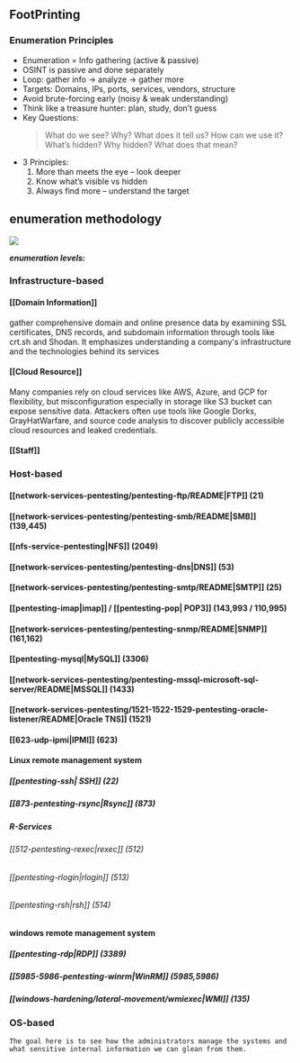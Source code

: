
## FootPrinting
### Enumeration Principles
- Enumeration = Info gathering (active & passive)
- OSINT is passive and done separately
- Loop: gather info → analyze → gather more
- Targets: Domains, IPs, ports, services, vendors, structure
- Avoid brute-forcing early (noisy & weak understanding)
- Think like a treasure hunter: plan, study, don’t guess
- Key Questions:
  > What do we see? Why? What does it tell us?
  > How can we use it? What’s hidden? Why hidden? What does that mean?
- 3 Principles:
  1. More than meets the eye – look deeper
  2. Know what’s visible vs hidden
  3. Always find more – understand the target

## enumeration methodology 
![](https://academy.hackthebox.com/storage/modules/112/enum-method3.png)

***enumeration levels:***
### Infrastructure-based
#### [[Domain Information]]
gather comprehensive domain and online presence data by examining SSL certificates, DNS records, and subdomain information through tools like crt.sh and Shodan. It emphasizes understanding a company's infrastructure and the technologies behind its services
#### [[Cloud Resource]]
Many companies rely on cloud services like AWS, Azure, and GCP for flexibility, but misconfiguration especially in storage like S3 bucket can expose sensitive data. Attackers often use tools like Google Dorks, GrayHatWarfare, and source code analysis to discover publicly accessible cloud resources and leaked credentials.
#### [[Staff]]
### Host-based
#### [[network-services-pentesting/pentesting-ftp/README|FTP]] (21)
#### [[network-services-pentesting/pentesting-smb/README|SMB]] (139,445)
#### [[nfs-service-pentesting|NFS]] (2049)
#### [[network-services-pentesting/pentesting-dns|DNS]] (53)

#### [[network-services-pentesting/pentesting-smtp/README|SMTP]] (25)
#### [[pentesting-imap|imap]]  /  [[pentesting-pop| POP3]] (143,993 / 110,995)
#### [[network-services-pentesting/pentesting-snmp/README|SNMP]] (161,162)
#### [[pentesting-mysql|MySQL]] (3306)
#### [[network-services-pentesting/pentesting-mssql-microsoft-sql-server/README|MSSQL]] (1433)

#### [[network-services-pentesting/1521-1522-1529-pentesting-oracle-listener/README|Oracle TNS]] (1521)
#### [[623-udp-ipmi|IPMI]] (623)
#### Linux remote management system
##### [[pentesting-ssh| SSH]] (22)
##### [[873-pentesting-rsync|Rsync]] (873)
##### R-Services
###### [[512-pentesting-rexec|rexec]] (512)
###### [[pentesting-rlogin|rlogin]] (513)
###### [[pentesting-rsh|rsh]] (514)
#### windows remote management system
##### [[pentesting-rdp|RDP]] (3389)
##### [[5985-5986-pentesting-winrm|WinRM]] (5985,5986)
##### [[windows-hardening/lateral-movement/wmiexec|WMI]] (135)

### OS-based
`The goal here is to see how the administrators manage the systems and what sensitive internal information we can glean from them.`

